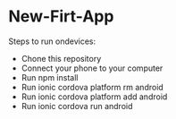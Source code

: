 # New-Firt-App
Steps to run ondevices:

- Chone this repository 
- Connect your phone to your computer 
- Run npm install 
- Run ionic cordova platform rm android 
- Run ionic cordova platform add android 
- Run ionic cordova run android 
